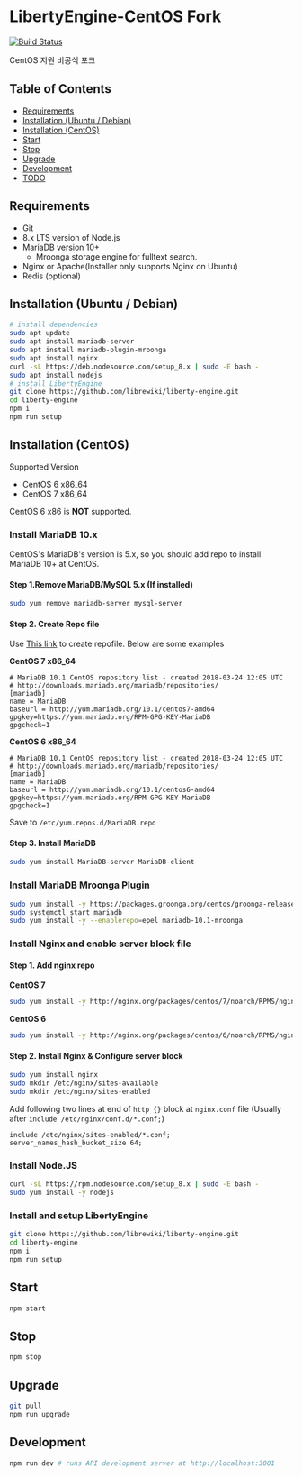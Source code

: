 # LibertyEngine-CentOS Fork
[![Build Status](https://travis-ci.org/librewiki/liberty-engine.svg?branch=master)](https://travis-ci.org/librewiki/liberty-engine)

CentOS 지원 비공식 포크

## Table of Contents
- [Requirements](#requirements)
- [Installation (Ubuntu / Debian)](#installation-ubuntu-debian)
- [Installation (CentOS)](#installation-centos)
- [Start](#start)
- [Stop](#stop)
- [Upgrade](#upgrade)
- [Development](#development)
- [TODO](#todo)

## Requirements
- Git
- 8.x LTS version of Node.js
- MariaDB version 10+
  - Mroonga storage engine for fulltext search.
- Nginx or Apache(Installer only supports Nginx on Ubuntu)
- Redis (optional)

## Installation (Ubuntu / Debian)
```bash
# install dependencies
sudo apt update
sudo apt install mariadb-server
sudo apt install mariadb-plugin-mroonga
sudo apt install nginx
curl -sL https://deb.nodesource.com/setup_8.x | sudo -E bash -
sudo apt install nodejs
# install LibertyEngine
git clone https://github.com/librewiki/liberty-engine.git
cd liberty-engine
npm i
npm run setup
```

## Installation (CentOS)
Supported Version
* CentOS 6 x86_64
* CentOS 7 x86_64

CentOS 6 x86 is **NOT** supported.

### Install MariaDB 10.x
CentOS's MariaDB's version is 5.x, so you should add repo to install MariaDB 10+ at CentOS.

#### Step 1.Remove MariaDB/MySQL 5.x (If installed)
```bash
sudo yum remove mariadb-server mysql-server
```

#### Step 2. Create Repo file
Use [This link](https://downloads.mariadb.org/mariadb/repositories) to create repofile.
Below are some examples

**CentOS 7 x86_64**
```
# MariaDB 10.1 CentOS repository list - created 2018-03-24 12:05 UTC
# http://downloads.mariadb.org/mariadb/repositories/
[mariadb]
name = MariaDB
baseurl = http://yum.mariadb.org/10.1/centos7-amd64
gpgkey=https://yum.mariadb.org/RPM-GPG-KEY-MariaDB
gpgcheck=1
```

**CentOS 6 x86_64**
```
# MariaDB 10.1 CentOS repository list - created 2018-03-24 12:05 UTC
# http://downloads.mariadb.org/mariadb/repositories/
[mariadb]
name = MariaDB
baseurl = http://yum.mariadb.org/10.1/centos6-amd64
gpgkey=https://yum.mariadb.org/RPM-GPG-KEY-MariaDB
gpgcheck=1
```

Save to `/etc/yum.repos.d/MariaDB.repo`

#### Step 3. Install MariaDB
```bash
sudo yum install MariaDB-server MariaDB-client
```

### Install MariaDB Mroonga Plugin
```bash
sudo yum install -y https://packages.groonga.org/centos/groonga-release-1.4.0-1.noarch.rpm
sudo systemctl start mariadb
sudo yum install -y --enablerepo=epel mariadb-10.1-mroonga
```

### Install Nginx and enable server block file
#### Step 1. Add nginx repo
**CentOS 7**
```bash
sudo yum install -y http://nginx.org/packages/centos/7/noarch/RPMS/nginx-release-centos-7-0.el7.ngx.noarch.rpm
```

**CentOS 6**
```bash
sudo yum install -y http://nginx.org/packages/centos/6/noarch/RPMS/nginx-release-centos-6-0.el6.ngx.noarch.rpm
```

#### Step 2. Install Nginx & Configure server block
```bash
sudo yum install nginx
sudo mkdir /etc/nginx/sites-available
sudo mkdir /etc/nginx/sites-enabled
```

Add following two lines at end of `http {}` block at `nginx.conf` file
(Usually after `include /etc/nginx/conf.d/*.conf;`)
```nginx
include /etc/nginx/sites-enabled/*.conf;
server_names_hash_bucket_size 64;
```

### Install Node.JS
```bash
curl -sL https://rpm.nodesource.com/setup_8.x | sudo -E bash -
sudo yum install -y nodejs
```

### Install and setup LibertyEngine
```bash
git clone https://github.com/librewiki/liberty-engine.git
cd liberty-engine
npm i
npm run setup
```

## Start
```bash
npm start
```

## Stop
```bash
npm stop
```

## Upgrade
```bash
git pull
npm run upgrade
```

## Development
```bash
npm run dev # runs API development server at http://localhost:3001
```
